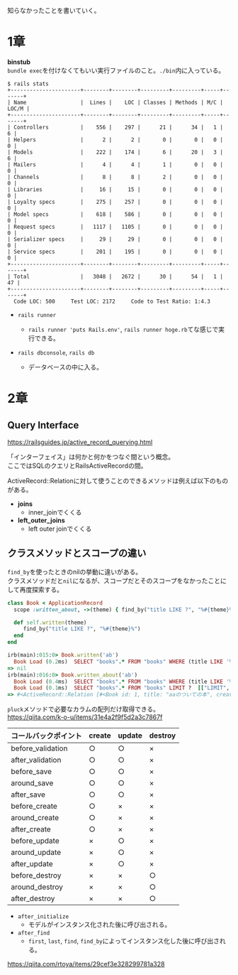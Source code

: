 知らなかったことを書いていく。

# 1章

**binstub**  
`bundle exec`を付けなくてもいい実行ファイルのこと。`./bin`内に入っている。

```
$ rails stats
+----------------------+--------+--------+---------+---------+-----+-------+
| Name                 |  Lines |    LOC | Classes | Methods | M/C | LOC/M |
+----------------------+--------+--------+---------+---------+-----+-------+
| Controllers          |    556 |    297 |      21 |      34 |   1 |     6 |
| Helpers              |      2 |      2 |       0 |       0 |   0 |     0 |
| Models               |    222 |    174 |       6 |      20 |   3 |     6 |
| Mailers              |      4 |      4 |       1 |       0 |   0 |     0 |
| Channels             |      8 |      8 |       2 |       0 |   0 |     0 |
| Libraries            |     16 |     15 |       0 |       0 |   0 |     0 |
| Loyalty specs        |    275 |    257 |       0 |       0 |   0 |     0 |
| Model specs          |    618 |    586 |       0 |       0 |   0 |     0 |
| Request specs        |   1117 |   1105 |       0 |       0 |   0 |     0 |
| Serializer specs     |     29 |     29 |       0 |       0 |   0 |     0 |
| Service specs        |    201 |    195 |       0 |       0 |   0 |     0 |
+----------------------+--------+--------+---------+---------+-----+-------+
| Total                |   3048 |   2672 |      30 |      54 |   1 |    47 |
+----------------------+--------+--------+---------+---------+-----+-------+
  Code LOC: 500     Test LOC: 2172     Code to Test Ratio: 1:4.3
```

- `rails runner`  
  - `rails runner 'puts Rails.env'`, `rails runner hoge.rb`てな感じで実行できる。

- `rails dbconsole`, `rails db`  
  - データベースの中に入る。

# 2章

## Query Interface

https://railsguides.jp/active_record_querying.html

「インターフェイス」は何かと何かをつなぐ間という概念。  
ここではSQLのクエリとRailsActiveRecordの間。

ActiveRecord::Relationに対して使うことのできるメソッドは例えば以下のものがある。

- **joins**
  - inner_joinでくくる  
- **left_outer_joins**
  - left outer joinでくくる

  
## クラスメソッドとスコープの違い

`find_by`を使ったときのnilの挙動に違いがある。  
クラスメソッドだと`nil`になるが、スコープだとそのスコープをなかったことにして再度探索する。

```rb
class Book < ApplicationRecord
  scope :written_about, ->(theme) { find_by("title LIKE ?", "%#{theme}%") }

  def self.written(theme)
     find_by("title LIKE ?", "%#{theme}%")
  end
end
```

```rb
irb(main):015:0> Book.written('ab')
  Book Load (0.2ms)  SELECT "books".* FROM "books" WHERE (title LIKE '%ab%') LIMIT ?  [["LIMIT", 1]]
=> nil
irb(main):016:0> Book.written_about('ab')
  Book Load (0.4ms)  SELECT "books".* FROM "books" WHERE (title LIKE '%ab%') LIMIT ?  [["LIMIT", 1]]
  Book Load (0.1ms)  SELECT "books".* FROM "books" LIMIT ?  [["LIMIT", 11]]
=> #<ActiveRecord::Relation [#<Book id: 1, title: "aaのついての本", created_at: "2020-09-01 05:20:51", updated_at: "2020-09-01 05:20:51">]>
```

`pluck`メソッドで必要なカラムの配列だけ取得できる。  
https://qiita.com/k-o-u/items/31e4a2f9f5d2a3c7867f

| コールバックポイント | create | update | destroy |
| :--------------| :------| :------| :-------|
| before_validation | ○ | ○ | × |
| after_validation  | ○ | ○ | × |
| before_save |  ○ | ○ | × |
| around_save | ○ | ○ | × |
| after_save  | ○ | ○ | × |
| before_create | ○ | × | × |
| around_create | ○ | × | × |
| after_create  | ○ | × | × |
| before_update | × | ○ | × |
| around_update | × | ○ | × |
| after_update  | × | ○ | × |
| before_destroy| × | × | ○ |
| around_destroy| × | × | ○ |
| after_destroy | × | × | ○ |

- `after_initialize`
  - モデルがインスタンス化された後に呼び出される。  
- `after_find`
  - `first`, `last`, `find`, `find_by`によってインスタンス化した後に呼び出される。

https://qiita.com/rtoya/items/29cef3e328299781a328


